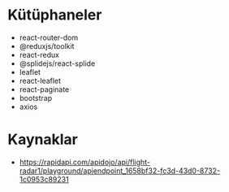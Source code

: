 # Kütüphaneler

- react-router-dom
- @reduxjs/toolkit
- react-redux
- @splidejs/react-splide
- leaflet
- react-leaflet
- react-paginate
- bootstrap
- axios

# Kaynaklar

- https://rapidapi.com/apidojo/api/flight-radar1/playground/apiendpoint_1658bf32-fc3d-43d0-8732-1c0953c89231
